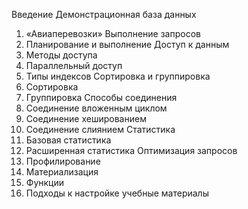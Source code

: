 ﻿Введение
 	Демонстрационная база данных	 	 
1.	«Авиаперевозки»
 	Выполнение запросов	 	 
2.	Планирование и выполнение
 	Доступ к данным	 	 
3.	Методы доступа
4.	Параллельный доступ
5.	Типы индексов
 	Сортировка и группировка	 	 
6.	Сортировка
7.	Группировка
 	Способы соединения	 	 
8.	Соединение вложенным циклом
9.	Соединение хешированием
10.	Соединение слиянием
 	Статистика	 	 
11.	Базовая статистика
12.	Расширенная статистика
 	Оптимизация запросов	 	 
13.	Профилирование
14.	Материализация
15.	Функции
16.	Подходы к настройке	учебные материалы